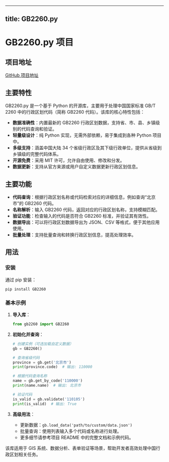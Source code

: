 
---
title: GB2260.py
---

# GB2260.py 项目

## 项目地址
[GitHub 项目地址](https://github.com/cn/GB2260.py)

## 主要特性
GB2260.py 是一个基于 Python 的开源库，主要用于处理中国国家标准 GB/T 2260 中的行政区划代码（简称 GB2260 代码）。该库的核心特性包括：
- **数据准确性**：内置最新的 GB2260 行政区划数据，支持省、市、县、乡镇级别的代码查询和验证。
- **轻量级设计**：纯 Python 实现，无需外部依赖，易于集成到各种 Python 项目中。
- **多级支持**：涵盖中国大陆 34 个省级行政区及其下级行政单位，提供从省级到乡镇级的完整代码体系。
- **开源免费**：采用 MIT 许可，允许自由使用、修改和分发。
- **数据更新**：支持从官方来源或用户自定义数据更新行政区划信息。

## 主要功能
- **代码查询**：根据行政区划名称或代码检索对应的详细信息，例如查询“北京市”的 GB2260 代码。
- **名称解析**：输入 GB2260 代码，返回对应的行政区划名称，支持模糊匹配。
- **验证功能**：检查输入的代码是否符合 GB2260 标准，并验证其有效性。
- **数据导出**：可以将行政区划数据导出为 JSON、CSV 等格式，便于其他应用使用。
- **批量处理**：支持批量查询和转换行政区划信息，提高处理效率。

## 用法
### 安装
通过 pip 安装：
```
pip install GB2260
```

### 基本示例
1. **导入库**：
   ```python
   from gb2260 import GB2260
   ```

2. **初始化并查询**：
   ```python
   # 创建实例（可选加载自定义数据）
   gb = GB2260()

   # 查询省级代码
   province = gb.get('北京市')
   print(province.code)  # 输出: 110000

   # 根据代码查询名称
   name = gb.get_by_code('110000')
   print(name.name)  # 输出: 北京市

   # 验证代码
   is_valid = gb.validate('110105')
   print(is_valid)  # 输出: True
   ```

3. **高级用法**：
   - 更新数据：`gb.load_data('path/to/custom/data.json')`
   - 批量查询：使用列表输入多个代码或名称进行处理。
   - 更多细节请参考项目 README 中的完整文档和示例代码。

该库适用于 GIS 系统、数据分析、表单验证等场景，帮助开发者高效处理中国行政区划相关任务。